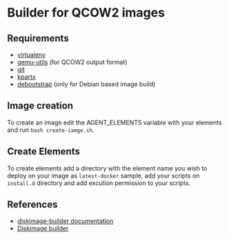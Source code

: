 # Builder for QCOW2 images

## Requirements

+ [virtualenv](https://virtualenv.pypa.io/en/latest/)
+ [qemu-utils](https://www.qemu.org/) (for QCOW2 output format)
+ [git](https://git-scm.com/)
+ [kpartx](https://linux.die.net/man/8/kpartx)
+ [debootstrap](https://manpages.debian.org/unstable/debootstrap/debootstrap.8.en.html) (only for Debian based image build)

## Image creation

To create an image edit the AGENT_ELEMENTS variable with your elements and run `bash create-iamge.sh`.

## Create Elements

To create elements add a directory with the element name you wish to deploy on your image as `latest-docker` sample, add your scripts on `install.d` directory and add excution permission to your scripts.

## References

+ [diskimage-builder documentation](https://buildmedia.readthedocs.org/media/pdf/diskimage-builder/latest/diskimage-builder.pdf)
+ [Diskimage builder](https://www.computational.bio.uni-giessen.de/dokuwiki/doku.php?id=cloud:image_builder)
